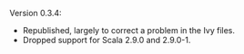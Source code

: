Version 0.3.4:

* Republished, largely to correct a problem in the Ivy files.
* Dropped support for Scala 2.9.0 and 2.9.0-1.
